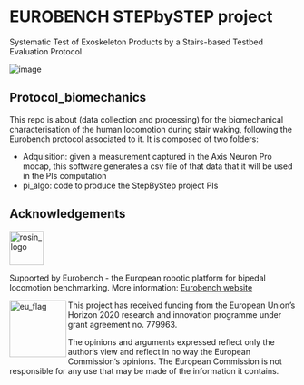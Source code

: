 # EUROBENCH STEPbySTEP project

Systematic Test of Exoskeleton Products by a Stairs-based Testbed Evaluation Protocol

![image](https://user-images.githubusercontent.com/73795169/138060710-a35f581a-dd7c-4411-ab4d-50bfc5343788.png)


## Protocol_biomechanics

This repo is about (data collection and processing) for the biomechanical characterisation of the human locomotion during stair waking, following the Eurobench protocol associated to it.
It is composed of two folders:
- Adquisition: given a measurement captured in the Axis Neuron Pro mocap, this software generates a csv file of that data that it will be used in the PIs computation
- pi_algo: code to produce the StepByStep project PIs


## Acknowledgements

<a href="http://eurobench2020.eu">
  <img src="http://eurobench2020.eu/wp-content/uploads/2018/06/cropped-logoweb.png"
       alt="rosin_logo" height="60" >
</a>

Supported by Eurobench - the European robotic platform for bipedal locomotion benchmarking.
More information: [Eurobench website][eurobench_website]

<img src="http://eurobench2020.eu/wp-content/uploads/2018/02/euflag.png"
     alt="eu_flag" width="100" align="left" >

This project has received funding from the European Union’s Horizon 2020
research and innovation programme under grant agreement no. 779963.

The opinions and arguments expressed reflect only the author‘s view and
reflect in no way the European Commission‘s opinions.
The European Commission is not responsible for any use that may be made
of the information it contains.

[eurobench_logo]: http://eurobench2020.eu/wp-content/uploads/2018/06/cropped-logoweb.png
[eurobench_website]: http://eurobench2020.eu "Go to website"
